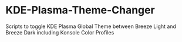 # KDE-Plasma-Theme-Changer
Scripts to toggle KDE Plasma Global Theme between Breeze Light and Breeze Dark including Konsole Color Profiles
